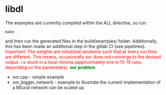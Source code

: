 # libdl
The examples are currently compiled within the ALL directive, so run:
```
make
```
and then run the generated files in the build/examples/ folder.
Additionally, this has been made an additional step in the gitlab CI (see pipelines).
<span style="color: red">
Important: The weights are initialized randomly such that at every run they are different. This means, occasionally xor does not converge to the desired output. i.e stuck in a local minima (approximately one in 10-15 runs, depending on the parameters).
</span>
<span style="color: green">
**xor problem**
</span>
* xor.cpp - simple example
* xor_bigger_network - example to illustrate the current implementation of a NEural network can be scaled up






